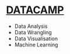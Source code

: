 # [DATACAMP](datacamp.com)
- Data Analysis
- Data Wrangling
- Data Visualisation 
- Machine Learning
